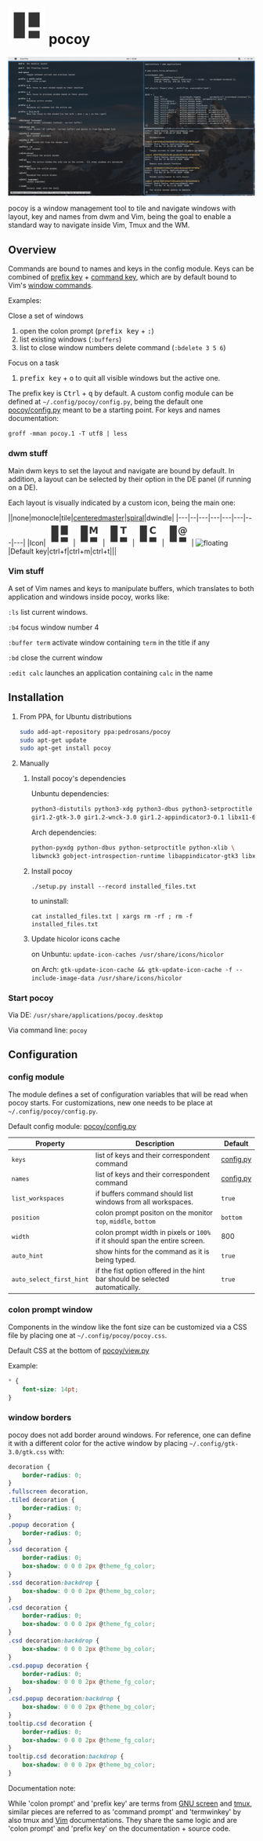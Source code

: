 # ![logo](data/icon/pocoy.svg "pocoy logo") pocoy

<div align="center">
<a href="https://github.com/pedrosans/pocoy-media/raw/master/tile-example-01.png">
<img src="https://github.com/pedrosans/pocoy-media/raw/master/preview.png" />
</a>
</div>

pocoy is a window management tool to tile and navigate windows with layout, key and names from dwm and Vim, 
being the goal to enable a standard way to navigate inside Vim, Tmux and the WM.

## Overview

Commands are bound to names and keys in the config module.
Keys can be combined of
[prefix key](https://manpages.debian.org/buster/tmux/tmux.1.en.html#KEY_BINDINGS)
+
[command key](https://manpages.debian.org/buster/tmux/tmux.1.en.html#KEY_BINDINGS),
which are by default bound to
Vim's [window commands](http://vimdoc.sourceforge.net/htmldoc/vimindex.html#CTRL-W).


Examples:

Close a set of windows

1. open the colon prompt (<kbd>prefix key</kbd> + <kbd>:</kbd>)
2. list existing windows (`:buffers`)
3. list to close window numbers delete command (`:bdelete 3 5 6`)

Focus on a task

1. <kbd>prefix key</kbd> + <kbd>o</kbd> to quit all visible windows but the active one.


The prefix key is <kbd>Ctrl</kbd> + <kbd>q</kbd> by default. A custom config module can
be defined at `~/.config/pocoy/config.py`, being the default
one [pocoy/config.py](pocoy/config.py) meant to be a starting point. For keys and names documentation:

```shell
groff -mman pocoy.1 -T utf8 | less
```

### dwm stuff

Main dwm keys to set the layout and navigate are bound by default.
In addition, a layout can be selected by their option in the DE panel (if running on a DE).

Each layout is visually indicated by a custom icon, being the main one:

||none|monocle|tile|[centeredmaster](https://dwm.suckless.org/patches/centeredmaster/)|[spiral](https://dwm.suckless.org/patches/fibonacci/)|dwindle|
|---|--|---|---|---|---|---|---|
|Icon| ![floating](data/icon/48x48/pocoy-dark.png "pocoy logo") | ![floating](data/icon/48x48/pocoy-M-dark.png "pocoy logo") | ![floating](data/icon/48x48/pocoy-T-dark.png "pocoy logo") | ![floating](data/icon/48x48/pocoy-C-dark.png "pocoy logo") | ![floating](data/icon/48x48/pocoy-@-dark.png "pocoy logo") | ![floating](data/icon/48x48/pocoy-\\-dark.png "pocoy logo")
|Default key|ctrl+f|ctrl+m|ctrl+t|||


### Vim stuff

A set of Vim names and keys to manipulate buffers, which translates to
both application and windows inside pocoy, works like:

`:ls` list current windows.

`:b4` focus window number 4

`:buffer term` activate window containing `term` in the title if any

`:bd` close the current window

`:edit calc` launches an application containing `calc` in the name

## Installation

1. From PPA, for Ubuntu distributions
	```bash
	sudo add-apt-repository ppa:pedrosans/pocoy
	sudo apt-get update
	sudo apt-get install pocoy
	```

3. Manually

	1. Install pocoy's dependencies

		Unbuntu dependencies:

		```bash
		python3-distutils python3-xdg python3-dbus python3-setproctitle python3-xlib \
		gir1.2-gtk-3.0 gir1.2-wnck-3.0 gir1.2-appindicator3-0.1 libx11-6
		```
		Arch dependencies:

		```bash
		python-pyxdg python-dbus python-setproctitle python-xlib \
		libwnck3 gobject-introspection-runtime libappindicator-gtk3 libx11
		```

	2. Install pocoy
		```
		./setup.py install --record installed_files.txt
		```
		to uninstall:
		```
		cat installed_files.txt | xargs rm -rf ; rm -f installed_files.txt
		```

	3. Update hicolor icons cache

		on Unbuntu: `update-icon-caches /usr/share/icons/hicolor`

		on Arch: `gtk-update-icon-cache && gtk-update-icon-cache -f --include-image-data /usr/share/icons/hicolor`

### Start pocoy

Via DE: `/usr/share/applications/pocoy.desktop`

Via command line: `pocoy`

## Configuration

### config module

The module defines a set of configuration variables that will be read when pocoy starts.
For customizations, new one needs to be place at `~/.config/pocoy/config.py`.

Default config module: [pocoy/config.py](pocoy/config.py)

Property|Description|Default
-|-|-
`keys` | list of keys and their correspondent command | [config.py](pocoy/config.py)
`names` | list of keys and their correspondent command | [config.py](pocoy/config.py)
`list_workspaces`| if buffers command should list windows from all workspaces. |`true`
`position`| colon prompt positon on the monitor `top`, `middle`, `bottom` | `bottom`
`width`| colon prompt width in pixels or `100%` if it should span the entire screen. | 800
`auto_hint` | show hints for the command as it is being typed. | `true`
`auto_select_first_hint` | if the fist option offered in the hint bar should be selected automatically. | `true`


### colon prompt window

Components in the window like the font size can be customized via a CSS file
by placing one at `~/.config/pocoy/pocoy.css`.

Default CSS at the bottom of [pocoy/view.py](pocoy/view.py)

Example:

```css
* {
	font-size: 14pt;
}
```

### window borders

pocoy does not add border around windows. For reference, one can define it
with a different color for the active window by placing `~/.config/gtk-3.0/gtk.css`
with:

```css
decoration {
	border-radius: 0;
}
.fullscreen decoration,
.tiled decoration {
	border-radius: 0; 
}
.popup decoration {
	border-radius: 0; 
}
.ssd decoration {
	border-radius: 0;
	box-shadow: 0 0 0 2px @theme_fg_color;
}
.ssd decoration:backdrop {
	box-shadow: 0 0 0 2px @theme_bg_color;
}
.csd decoration {
	border-radius: 0;
	box-shadow: 0 0 0 2px @theme_fg_color;
}
.csd decoration:backdrop {
	box-shadow: 0 0 0 2px @theme_bg_color;
}
.csd.popup decoration {
	border-radius: 0;
	box-shadow: 0 0 0 2px @theme_fg_color;
}
.csd.popup decoration:backdrop {
	box-shadow: 0 0 0 2px @theme_bg_color;
}
tooltip.csd decoration {
	border-radius: 0;
	box-shadow: 0 0 0 2px @theme_fg_color;
}
tooltip.csd decoration:backdrop {
	box-shadow: 0 0 0 2px @theme_bg_color;
}
```

Documentation note:

While 'colon prompt' and 'prefix key' are terms from 
[GNU screen](https://www.gnu.org/software/screen/manual/html_node/Commands.html)
and
[tmux](https://manpages.debian.org/buster/tmux/tmux.1.en.html#KEY_BINDINGS),
similar pieces are referred to as 'command prompt' and 'termwinkey'
by also tmux and [Vim](https://vimhelp.org/options.txt.html#%27termwinkey%27)
documentations.
They share the same logic and are 'colon prompt' and 'prefix key' on the documentation + source code.
